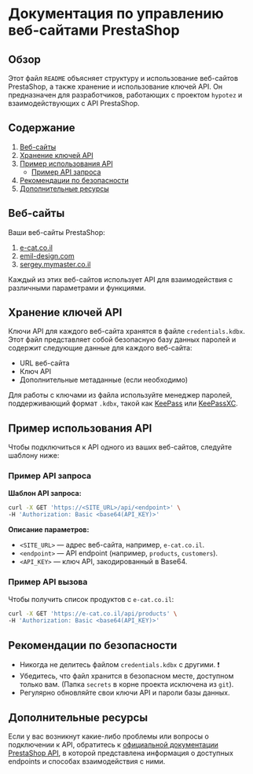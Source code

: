 # Документация по управлению веб-сайтами PrestaShop

## Обзор

Этот файл `README` объясняет структуру и использование веб-сайтов PrestaShop, а также хранение и использование ключей API. Он предназначен для разработчиков, работающих с проектом `hypotez` и взаимодействующих с API PrestaShop.

## Содержание

1.  [Веб-сайты](#веб-сайты)
2.  [Хранение ключей API](#хранение-ключей-api)
3.  [Пример использования API](#пример-использования-api)
    *   [Пример API запроса](#пример-api-запроса)
4.  [Рекомендации по безопасности](#рекомендации-по-безопасности)
5.  [Дополнительные ресурсы](#дополнительные-ресурсы)

## Веб-сайты

Ваши веб-сайты PrestaShop:

1.  [e-cat.co.il](https://e-cat.co.il)
2.  [emil-design.com](https://emil-design.com)
3.  [sergey.mymaster.co.il](https://sergey.mymaster.co.il)

Каждый из этих веб-сайтов использует API для взаимодействия с различными параметрами и функциями.

## Хранение ключей API

Ключи API для каждого веб-сайта хранятся в файле `credentials.kdbx`. Этот файл представляет собой безопасную базу данных паролей и содержит следующие данные для каждого веб-сайта:

*   URL веб-сайта
*   Ключ API
*   Дополнительные метаданные (если необходимо)

Для работы с ключами из файла используйте менеджер паролей, поддерживающий формат `.kdbx`, такой как [KeePass](https://keepass.info/) или [KeePassXC](https://keepassxc.org/).

## Пример использования API

Чтобы подключиться к API одного из ваших веб-сайтов, следуйте шаблону ниже:

### Пример API запроса

**Шаблон API запроса:**

```bash
curl -X GET 'https://<SITE_URL>/api/<endpoint>' \
-H 'Authorization: Basic <base64(API_KEY)>'
```

**Описание параметров:**

*   `<SITE_URL>` — адрес веб-сайта, например, `e-cat.co.il`.
*   `<endpoint>` — API endpoint (например, `products`, `customers`).
*   `<API_KEY>` — ключ API, закодированный в Base64.

### Пример API вызова

Чтобы получить список продуктов с `e-cat.co.il`:

```bash
curl -X GET 'https://e-cat.co.il/api/products' \
-H 'Authorization: Basic <base64(API_KEY)>'
```

## Рекомендации по безопасности

*   Никогда не делитесь файлом `credentials.kdbx` с другими. ❗
*   Убедитесь, что файл хранится в безопасном месте, доступном только вам. (Папка `secrets` в корне проекта исключена из `git`).
*   Регулярно обновляйте свои ключи API и пароли базы данных.

## Дополнительные ресурсы

Если у вас возникнут какие-либо проблемы или вопросы о подключении к API, обратитесь к [официальной документации PrestaShop API](https://devdocs.prestashop.com/), в которой представлена информация о доступных endpoints и способах взаимодействия с ними.